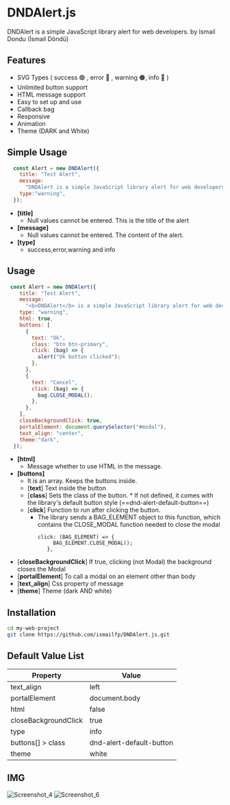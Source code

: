# DNDAlert.js

DNDAlert is a simple JavaScript library alert for web developers.
by Ismail Dondu (İsmail Döndü) 
## Features
- SVG Types ( success 🟢 , error 🔴 , warning 🟠, info 🔵 )
- Unlimited button support
- HTML message support
- Easy to set up and use
- Callback bag
- Responsive
- Animation
- Theme (DARK and White)

## Simple Usage


```javascript
  const Alert = new DNDAlert({
    title: "Test Alert",
    message:
      "DNDAlert is a simple JavaScript library alert for web developers.",
    type:"warning",
  });
```
- **[title]**
  * Null values ​​cannot be entered. This is the title of the alert
- **[message]**
  * Null values ​​cannot be entered. The content of the alert.
- **[type]**
    * success,error,warning and info

## Usage

```javascript
 const Alert = new DNDAlert({
    title: "Test Alert",
    message:
      "<b>DNDAlert</b> is a simple JavaScript library alert for web developers.",
    type: "warning",
    html: true,
    buttons: [
      {
        text: "Ok",
        class: "btn btn-primary",
        click: (bag) => {
          alert("Ok button clicked");
        },
      },
      {
        text: "Cancel",
        click: (bag) => {
          bag.CLOSE_MODAL();
        },
      },
    ],
    closeBackgroundClick: true,
    portalElement: document.querySelector("#modal"),
    text_align: "center",
    theme:"dark",
  });
```
- **[html]**
  * Message whether to use HTML in the message.
- **[buttons]**
  * It is an array. Keeps the buttons inside.
  * [**text**] Text inside the button
  * [**class**] Sets the class of the button.
        * If not defined, it comes with the library's default button style (==dnd-alert-default-button==)
  * [**click**] Function to run after clicking the button.
    * The library sends a BAG_ELEMENT object to this function, which contains the CLOSE_MODAL function needed to close the modal
         ```
         click: (BAG_ELEMENT) => {
              BAG_ELEMENT.CLOSE_MODAL();
            },
         ```
 * [**closeBackgroundClick**] If true, clicking (not Modal) the background  closes the Modal
 * [**portalElement**] To call a modal on an element other than body
 * [**text_align**] Css property of message
 * [**theme**] Theme (dark AND white)





## Installation
```sh
cd my-web-project
git clone https://github.com/ismailfp/DNDAlert.js.git
```
## Default Value List


| Property | Value |
| ------ | ------ |
| text_align | left |
| portalElement | document.body |
| html | false |
| closeBackgroundClick | true |
| type | info |
| buttons[] > class | dnd-alert-default-button |
| theme | white |

## IMG
![Screenshot_4](https://user-images.githubusercontent.com/49169815/202852747-a4c13be6-aa2c-46e7-949c-cb8be621b355.png)
![Screenshot_6](https://user-images.githubusercontent.com/49169815/202859207-81e1ab79-4109-4af0-87e8-56f2749ab34b.png)



